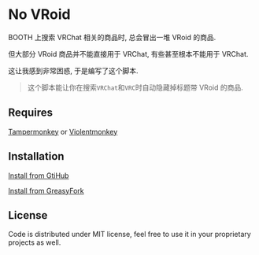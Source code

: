 # No VRoid

BOOTH 上搜索 VRChat 相关的商品时, 总会冒出一堆 VRoid 的商品.

但大部分 VRoid 商品并不能直接用于 VRChat, 有些甚至根本不能用于 VRChat.

这让我感到非常困惑, 于是编写了这个脚本.

> 这个脚本能让你在搜索`VRChat`和`VRC`时自动隐藏掉标题带 VRoid 的商品.

## Requires

[Tampermonkey](https://www.tampermonkey.net/) or [Violentmonkey](https://violentmonkey.github.io/)

## Installation

[Install from GtiHub](https://raw.githubusercontent.com/GizmoOAO/no-vroid/main/no-vroid.user.js)

[Install from GreasyFork](https://greasyfork.org/scripts/427336-no-vroid/code/No%20VRoid.user.js)

## License

Code is distributed under MIT license, feel free to use it in your proprietary projects as well.
